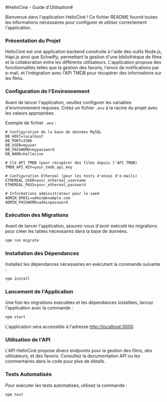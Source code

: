 #HelloCiné - Guide d'Utilisation#

Bienvenue dans l'application HelloCiné ! Ce fichier README fournit toutes les informations nécessaires pour configurer et utiliser correctement l'application.

### Présentation du Projet

HelloCiné est une application backend construite à l'aide des outils Node.js, Hapi.js ainsi que Schwifty, permettant la gestion d'une bibliothèque de films et la collaboration entre les différents utilisateurs. L'application propose des fonctionnalités telles que la gestion des favoris, l'envoi de notifications par e-mail, et l'intégration avec l'API TMDB pour récupérer des informations sur les films.

### Configuration de l'Environnement

Avant de lancer l'application, veuillez configurer les variables d'environnement requises. Créez un fichier `.env` à la racine du projet avec les valeurs appropriées.

Exemple de fichier `.env` :

```env
# Configuration de la base de données MySQL
DB_HOST=localhost
DB_PORT=3306
DB_USER=myuser
DB_PASSWORD=mypassword
DB_NAME=hellocine

# Clé API TMDB (pour récupérer des films depuis l'API TMDB)
TMDB_API_KEY=your_tmdb_api_key

# Configuration Ethereal (pour les tests d'envoi d'e-mails)
ETHEREAL_USER=your_ethereal_username
ETHEREAL_PASS=your_ethereal_password

# Informations administrateur pour le seed
ADMIN_EMAIL=admin@example.com
ADMIN_PASSWORD=adminpassword
```

### Exécution des Migrations

Avant de lancer l'application, assurez-vous d'avoir exécuté les migrations pour créer les tables nécessaires dans la base de données.

```bash
npm run migrate
```

### Installation des Dépendances

Installez les dépendances nécessaires en exécutant la commande suivante :

```bash
npm install
```

### Lancement de l'Application

Une fois les migrations exécutées et les dépendances installées, lancez l'application avec la commande :

```bash
npm start
```

L'application sera accessible à l'adresse [http://localhost:3000](http://localhost:3000).

### Utilisation de l'API

L'API HelloCiné propose divers endpoints pour la gestion des films, des utilisateurs, et des favoris. Consultez la documentation API ou les commentaires dans le code pour plus de détails.

### Tests Automatisés

Pour exécuter les tests automatisés, utilisez la commande :

```bash
npm test
```
# #
